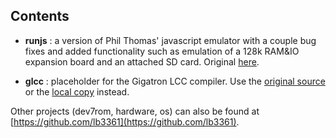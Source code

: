 ## Contents



* __runjs__ : a version of Phil Thomas' javascript emulator with a couple bug fixes and added functionality such as emulation of a 128k RAM&IO expansion board and an attached SD card. Original [here](https://github.com/lb3361/gigatron-rom/tree/master/Utils/runjs).

* __glcc__ : placeholder for the Gigatron LCC compiler. Use the [original source](https://github.com/lb3361/gigatron-lcc) or the [local copy](../../Compilers/glcc) instead.

Other projects (dev7rom, hardware, os) can also be found at [https://github.com/lb3361](https://github.com/lb3361).
